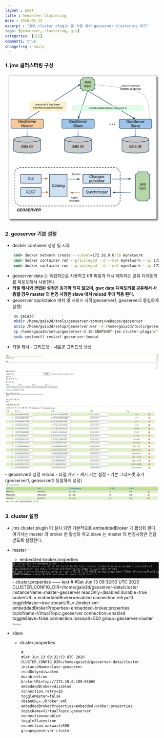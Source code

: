 ```yaml
---
layout : post
title : Geoserver Clustering
date : 2020-06-13
excerpt : "JMS cluster plugin 을 사용 해서 geoserver clustering 하기"
tags: [geoserver, clustering, gis]
categories: [GIS]
comments: true
changefreq : daily
---
```


### 1. jms 클러스터링 구성
<img src="/static/img/geoserver-clustering/clustering-architecture.png">

### 2. geoserver 기본 설정
- docker container 생성 및 시작 
~~~ cmd
    cmd> docker network create --subnet=172.18.0.0/16 mynetwork
    cmd> docker container run --privileged  -d --net mynetwork --ip 172.18.0.100 -p 18888:8080 -v "D:\geoserver\gwc-data":"/home/gaia3d/gwc-data" -v "D:\geoserver\map-data":"/home/gaia3d/map-data" --name "geoserver1" gaia3d/geoserver /sbin/init
    cmd> docker container run --privileged  -d --net mynetwork --ip 172.18.0.200 -p 28888:8080 -v "D:\geoserver\gwc-data":"/home/gaia3d/gwc-data" -v "D:\geoserver\map-data":"/home/gaia3d/map-data" --name "geoserver2" gaia3d/geoserver /sbin/init
~~~
- geoserver data 는 독립적으로 사용하고 tiff 파일과 캐시 데이터는 공유 디렉토리를 마운트해서 사용한다.
- **타일 캐시와 관련된 설정은 동기화 되지 않으며, gwc data 디렉토리를 공유해서 사용할 경우 master 의 변경 사항은 slave 에서 reload 후에 적용 된다.**
- geoserver applictaion 배치 및 서비스 시작(geoserver1, geoserver2 동일하게 실행) 
~~~ bash
    su gaia3d
    mkdir /home/gaia3d/tools/geoserver-tomcat/webapps/geoserver
    unzip /home/gaia3d/setup/geoserver.war -d /home/gaia3d/tools/geoserver-tomcat/webapps/geoserver
    cp /home/gaia3d/setup/geoserver-2.16-SNAPSHOT-jms-cluster-plugin/* /home/gaia3d/tools/geoserver-tomcat/webapps/geoserver/WEB-INF/lib/
    sudo systemctl restart geoserver-tomcat
~~~
- 타일 캐시 - 그리드셋 - 새로운 그리드셋 생성
<img src="/static/img/geoserver-clustering/gridset.png">
- geoserver2 설정 reload
- 타일 캐시 - 캐시 기본 설정 - 기본 그리드셋 추가(geoserver1, geoserver2 동일하게 설정)
<img src="/static/img/geoserver-clustering/gridset-add.png">

### 3. cluster 설정 
- jms cluster plugin 이 설치 되면 기본적으로 embeddedBroker 가 활성화 된다. 여기서는 master 의 broker 만 활성화 하고 slave 는 master 의 변경사항만 전달 받도록 설정한다.
- master
    - embedded-broker.properties 
    <img src="/static/img/geoserver-clustering/broker-port.png">
    - cluster.properties
    ~~~ text
        #
        #Sat Jun 13 09:32:53 UTC 2020
        CLUSTER_CONFIG_DIR=/home/gaia3d/geoserver-data/cluster
        instanceName=master-geoserver
        readOnly=disabled
        durable=true
        brokerURL=
        embeddedBroker=enabled
        connection.retry=10
        toggleMaster=true
        xbeanURL=./broker.xml
        embeddedBrokerProperties=embedded-broker.properties
        topicName=VirtualTopic.geoserver
        connection=enabled
        toggleSlave=false
        connection.maxwait=500
        group=geoserver-cluster
    ~~~      

- slave
    - cluster.properties
    ~~~ text
        #
        #Sat Jun 13 09:32:53 UTC 2020
        CLUSTER_CONFIG_DIR=/home/gaia3d/geoserver-data/cluster
        instanceName=slave-geoserver
        readOnly=disabled
        durable=true
        brokerURL=tcp://172.18.0.100:61666
        embeddedBroker=disabled
        connection.retry=10
        toggleMaster=false
        xbeanURL=./broker.xml
        embeddedBrokerProperties=embedded-broker.properties
        topicName=VirtualTopic.geoserver
        connection=enabled
        toggleSlave=true
        connection.maxwait=500
        group=geoserver-cluster
    ~~~    

 
     






